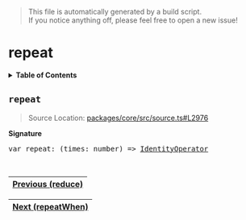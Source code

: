 > This file is automatically generated by a build script.<br>If you notice anything off, please feel free to open a new issue!

# repeat

<details><summary><b>Table of Contents</b></summary><br>

1. [<code>repeat</code>](#repeat)</details>

## <a name="repeat"></a><code>repeat</code>

> Source Location: [packages\/core\/src\/source.ts#L2976](..\/..\/packages\/core\/src\/source.ts#L2976)

<b>Signature</b>

<pre>var repeat: (times: number) =&gt; <a href="../01-api-basics/04-Operator.md#IdentityOperator">IdentityOperator</a></pre><br>

| [Previous \(reduce\)](051-reduce.md#readme) |
| --- |

<div align="right">

| [Next \(repeatWhen\)](053-repeatWhen.md#readme) |
| --- |
</div>
